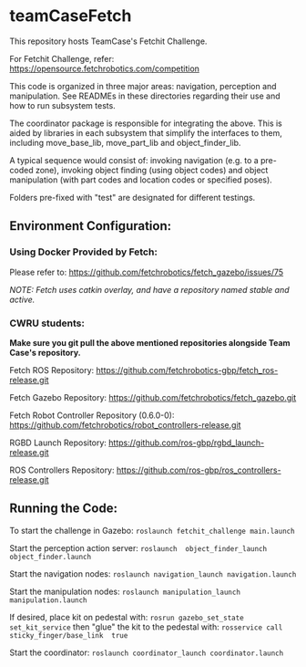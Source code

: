 # teamCaseFetch
This repository hosts TeamCase's Fetchit Challenge.

For Fetchit Challenge, refer:
https://opensource.fetchrobotics.com/competition

This code is organized in three major areas: navigation, perception and manipulation. See READMEs in these directories regarding their use and how to run subsystem tests.

The coordinator package is responsible for integrating the above.  This is aided by libraries in
each subsystem that simplify the interfaces to them, including move_base_lib, move_part_lib and object_finder_lib.

A typical sequence would consist of: invoking navigation (e.g. to a pre-coded zone), invoking object finding 
(using object codes) and object manipulation (with part codes and location  codes or specified poses).

Folders pre-fixed with "test" are designated for different testings.

## Environment Configuration:
### Using Docker Provided by Fetch:
Please refer to: https://github.com/fetchrobotics/fetch_gazebo/issues/75

*NOTE: Fetch uses catkin overlay, and have a repository named stable and active.*

### CWRU students:
**Make sure you git pull the above mentioned repositories alongside Team Case's repository.**

Fetch ROS Repository: https://github.com/fetchrobotics-gbp/fetch_ros-release.git

Fetch Gazebo Repository: https://github.com/fetchrobotics/fetch_gazebo.git

Fetch Robot Controller Repository (0.6.0-0): https://github.com/fetchrobotics/robot_controllers-release.git

RGBD Launch Repository: https://github.com/ros-gbp/rgbd_launch-release.git

ROS Controllers Repository: https://github.com/ros-gbp/ros_controllers-release.git



## Running the Code:
To start the challenge in Gazebo:
`roslaunch fetchit_challenge main.launch`

Start the perception action server:
`roslaunch  object_finder_launch object_finder.launch`

Start the navigation nodes: 
`roslaunch navigation_launch navigation.launch`

Start the manipulation nodes: 
`roslaunch manipulation_launch manipulation.launch`

If desired, place kit on pedestal with:
`rosrun gazebo_set_state set_kit_service`
then "glue" the kit to the pedestal with:
`rosservice call sticky_finger/base_link  true`

Start the coordinator:
`roslaunch coordinator_launch coordinator.launch`


